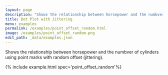 ```yaml
---
layout: page
description: "Shows the relationship between horsepower and the numbver of cylinders using point marks with random offset (jittering)."
title: Dot Plot with Jittering
menu: examples
permalink: /examples/point_offset_random.html
image: /examples/point_offset_random.png
edit_path: _data/examples.json
---
```


Shows the relationship between horsepower and the numbver of cylinders using point marks with random offset (jittering).

{% include example.html spec='point_offset_random'%}
